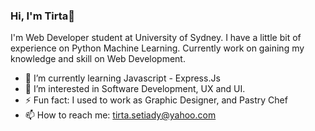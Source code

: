 ### Hi, I'm Tirta👋

I'm Web Developer student at University of Sydney. I have a little bit of experience on Python Machine Learning.
Currently work on gaining my knowledge and skill on Web Development.

- 🌱 I’m currently learning Javascript - Express.Js
- 👀 I’m interested in Software Development, UX and UI.
- ⚡ Fun fact: I used to work as Graphic Designer, and Pastry Chef
- 📫 How to reach me: tirta.setiady@yahoo.com
